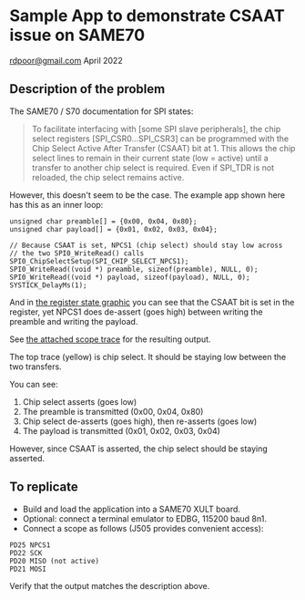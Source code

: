 # Sample App to demonstrate CSAAT issue on SAME70

rdpoor@gmail.com
April 2022

## Description of the problem

The SAME70 / S70 documentation for SPI states:

> To facilitate interfacing with [some SPI slave peripherals], the chip select
> registers [SPI_CSR0...SPI_CSR3] can be programmed with the Chip Select Active
> After Transfer (CSAAT) bit at 1. This allows the chip select lines to remain
> in their current state (low = active) until a transfer to another chip select
> is required. Even if SPI_TDR is not reloaded, the chip select remains active.

However, this doesn't seem to be the case.  The example app shown here has this
as an inner loop:

```
unsigned char preamble[] = {0x00, 0x04, 0x80};
unsigned char payload[] = {0x01, 0x02, 0x03, 0x04};

// Because CSAAT is set, NPCS1 (chip select) should stay low across
// the two SPI0_WriteRead() calls
SPI0_ChipSelectSetup(SPI_CHIP_SELECT_NPCS1);
SPI0_WriteRead((void *) preamble, sizeof(preamble), NULL, 0);
SPI0_WriteRead((void *) payload, sizeof(payload), NULL, 0);
SYSTICK_DelayMs(1);
```

And in [the register state graphic](./spi0_csr1.jpg) you can see that the CSAAT
bit is set in the register, yet NPCS1 does de-assert (goes high) between writing
the preamble and writing the payload.

See [the attached scope trace](./rigol.png) for the resulting output.

The top trace (yellow) is chip select. It should be staying low between
the two transfers.

You can see:
1. Chip select asserts (goes low)
2. The preamble is transmitted (0x00, 0x04, 0x80)
3. Chip select de-asserts (goes high), then re-asserts (goes low)
4. The payload is transmitted (0x01, 0x02, 0x03, 0x04)

However, since CSAAT is asserted, the chip select should be staying asserted.

## To replicate

* Build and load the application into a SAME70 XULT board.
* Optional: connect a terminal emulator to EDBG, 115200 baud 8n1.
* Connect a scope as follows (J505 provides convenient access):

```
PD25 NPCS1
PD22 SCK
PD20 MISO (not active)
PD21 MOSI
```

Verify that the output matches the description above.
